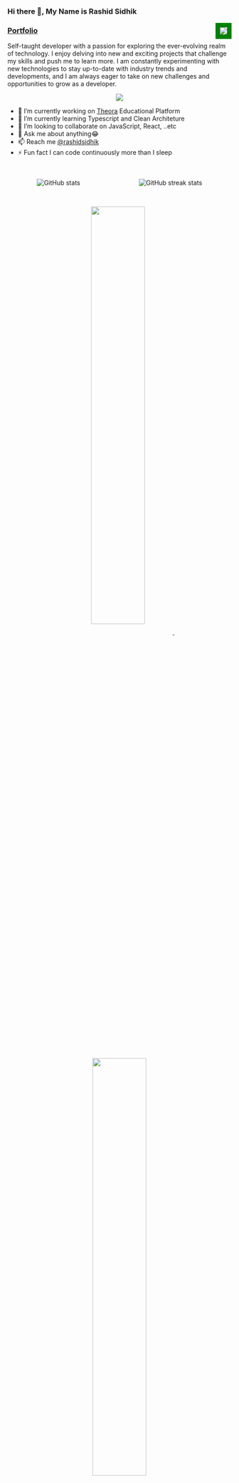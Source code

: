 ### Hi there 👋, My Name is **Rashid Sidhik**
    
<img src='https://komarev.com/ghpvc/?username=Rashidsidhik&color=green' align='right' style='border: solid green 10px'/>
<h3>
<a href="https://rashidsidhik.netlify.app/">Portfolio</a>
</h3>

<!-- [Portfolio](https://Rashidsidhik.netlify.app) -->

Self-taught developer with a passion for exploring the ever-evolving realm of technology. I enjoy delving into new and exciting projects that challenge my skills and push me to learn more. I am constantly experimenting with new technologies to stay up-to-date with industry trends and developments, and I am always eager to take on new challenges and opportunities to grow as a developer.

<p align="center">
  <a href="https://skillicons.dev">
    <img src="https://skillicons.dev/icons?i=nodejs,mongodb,js,ts,html,css,express,figma,firebase,git,github,linux,md,netlify,react,redux,nextjs,vite,vscode,postman,babel,webpack,bootstrap,tailwind,cloudflare,vim,aws" />
  </a>
</p>

<!-- <img src='https://live.staticflickr.com/65535/52946924761_e71af25781_o.png' style='border: solid green 10px' /> -->


<!-- [Node.js Developer](https://live.staticflickr.com/65535/52946924761_e71af25781_o.png) -->
- 🔭 I’m currently working on [Theora](https://github.com/Rashidsidhik/Theora) Educational Platform
- 🌱 I’m currently learning Typescript and Clean Architeture
- 👯 I’m looking to collaborate on JavaScript, React, ..etc
- 💬 Ask me about anything😂
- 📫 Reach me [@rashidsidhik](mailto:rashidps44@gmail.com)
- ⚡ Fun fact I can code continuously more than I sleep

<span>&nbsp;</span>

<div style="display: flex; justify-content: space-around;" align='center'>
  <img src="https://github-readme-stats.vercel.app/api?username=Rashidsidhik&show_icons=true&border_color=02D892&bg_color=0D1117&title_color=C9D1D9&text_color=8B949E&icon_color=02D892" alt="GitHub stats">
  <img src="https://streak-stats.demolab.com?user=Rashidsidhik&theme=gotham&border=25B368" alt="GitHub streak stats">
</div>

<span>&nbsp;</span>

<!-- ![Top Langs](https://github-readme-stats.vercel.app/api/top-langs/?username=Rashidsidhik&layout=compact) -->

  <p align="center">
<a href="https://github.com/Rashidsidhik/MovieTicket">
<img width='49%' align="center"src="https://github-readme-stats.vercel.app/api/pin/?username=Rashidsidhik&repo=MovieTicket&border_color=02D892&bg_color=0D1117&title_color=C9D1D9&text_color=8B949E&icon_color=02D892" />
</a>
<span>&nbsp;</span>
<a href="https://github.com/Rashidsidhik/Shoemaze">
<img width='49%' align="center"src="https://github-readme-stats.vercel.app/api/pin/?username=Rashidsidhik&repo=Shoemaze&border_color=02D892&bg_color=0D1117&title_color=C9D1D9&text_color=8B949E&icon_color=02D892" />
</a>
</p>

<p align="center">
<a href="https://github.com/Rashidsidhik/Rashidsidhik/User-management-system-in-React">
<img width='49%' align="center"src="https://github-readme-stats.vercel.app/api/pin/?username=Rashidsidhik&repo=Rashidsidhik/User-management-system-in-React&border_color=02D892&bg_color=0D1117&title_color=C9D1D9&text_color=8B949E&icon_color=02D892" />
</a>
<span>&nbsp;</span>
<a href="https://github.com/Rashidsidhik/Weather-app">
<img width='49%' align="center"src="https://github-readme-stats.vercel.app/api/pin/?username=Rashidsidhik&repo=Weather-app&border_color=02D892&bg_color=0D1117&title_color=C9D1D9&text_color=8B949E&icon_color=02D892" />
</a>
</p>